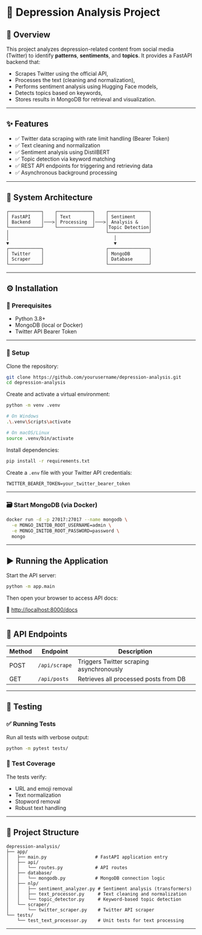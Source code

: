 
# 🧠 Depression Analysis Project

## 📖 Overview
This project analyzes depression-related content from social media (Twitter) to identify **patterns**, **sentiments**, and **topics**. It provides a FastAPI backend that:

- Scrapes Twitter using the official API,
- Processes the text (cleaning and normalization),
- Performs sentiment analysis using Hugging Face models,
- Detects topics based on keywords,
- Stores results in MongoDB for retrieval and visualization.

---

## ✨ Features

- ✅ Twitter data scraping with rate limit handling (Bearer Token)
- ✅ Text cleaning and normalization
- ✅ Sentiment analysis using DistilBERT
- ✅ Topic detection via keyword matching
- ✅ REST API endpoints for triggering and retrieving data
- ✅ Asynchronous background processing

---

##  🧱 System Architecture

    

    ┌────────────┐    ┌─────────────┐    ┌───────────────┐
    │ FastAPI    │    │ Text        │    │ Sentiment     │
    │ Backend    │───>│ Processing  │───>│ Analysis &    │
    └────────────┘    └─────────────┘    │Topic Detection│
    │                                    └───────────────┘
    │                                       │
    ▼                                       ▼
    ┌────────────┐                       ┌───────────────┐
    │ Twitter    │                       │ MongoDB       │
    │ Scraper    │                       │ Database      │
    └────────────┘                       └───────────────┘

    

---

## ⚙️ Installation

### 🔧 Prerequisites

- Python 3.8+
- MongoDB (local or Docker)
- Twitter API Bearer Token

---

### 🚀 Setup

Clone the repository:

```bash
git clone https://github.com/yourusername/depression-analysis.git
cd depression-analysis
````

Create and activate a virtual environment:

```bash
python -m venv .venv

# On Windows
.\.venv\Scripts\activate

# On macOS/Linux
source .venv/bin/activate
```

Install dependencies:

```bash
pip install -r requirements.txt
```

Create a `.env` file with your Twitter API credentials:

```env
TWITTER_BEARER_TOKEN=your_twitter_bearer_token
```

---

### 🗃️ Start MongoDB (via Docker)

```bash
docker run -d -p 27017:27017 --name mongodb \
  -e MONGO_INITDB_ROOT_USERNAME=admin \
  -e MONGO_INITDB_ROOT_PASSWORD=password \
  mongo
```

---

## ▶️ Running the Application

Start the API server:

```bash
python -m app.main
```

Then open your browser to access API docs:

📄 [http://localhost:8000/docs](http://localhost:8000/docs)

---

## 📡 API Endpoints

| Method | Endpoint      | Description                              |
| ------ | ------------- | ---------------------------------------- |
| POST   | `/api/scrape` | Triggers Twitter scraping asynchronously |
| GET    | `/api/posts`  | Retrieves all processed posts from DB    |

---

## 🧪 Testing

### ✅ Running Tests

Run all tests with verbose output:

```bash
python -m pytest tests/
```

### 🧼 Test Coverage

The tests verify:

* URL and emoji removal
* Text normalization
* Stopword removal
* Robust text handling

---

## 📁 Project Structure

```
depression-analysis/
├── app/
│   ├── main.py                  # FastAPI application entry
│   ├── api/
│   │   └── routes.py            # API routes
│   ├── database/
│   │   └── mongodb.py           # MongoDB connection logic
│   ├── nlp/
│   │   ├── sentiment_analyzer.py # Sentiment analysis (transformers)
│   │   ├── text_processor.py     # Text cleaning and normalization
│   │   └── topic_detector.py     # Keyword-based topic detection
│   └── scraper/
│       └── twitter_scraper.py    # Twitter API scraper
└── tests/
    └── test_text_processor.py    # Unit tests for text processing
```

---



